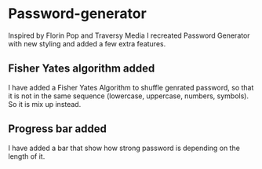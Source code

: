# Password-generator

Inspired by Florin Pop and Traversy Media I recreated Password Generator with new styling and added a few extra features.




## Fisher Yates algorithm added

I have added a Fisher Yates Algorithm to shuffle genrated password, so that it is not in the same sequence (lowercase, uppercase, numbers, symbols). So it is mix up instead.

## Progress bar added

I have added a bar that show how strong password is depending on the length of it.

